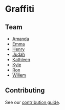 Graffiti
========
Team
----
* [Amanda](https://github.com/aaizuss)
* [Emma](https://github.com/emmaasmith)
* [Henry](https://github.com/hjylewis)
* [Judah](https://github.com/judah-newman)
* [Kathleen](https://github.com/cardonaaa)
* [Kyle](https://github.com/kylej1994)
* [Ron](https://github.com/Ronovan)
* [Willem](https://github.com/longendyke)

Contributing
------------
See our [contribution guide](CONTRIBUTION.md).
